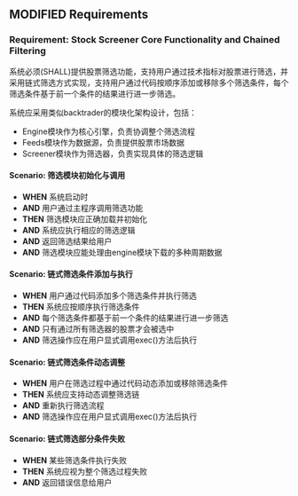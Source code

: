 ## MODIFIED Requirements
### Requirement: Stock Screener Core Functionality and Chained Filtering
系统必须(SHALL)提供股票筛选功能，支持用户通过技术指标对股票进行筛选，并采用链式筛选方式实现，支持用户通过代码按顺序添加或移除多个筛选条件，每个筛选条件基于前一个条件的结果进行进一步筛选。

系统应采用类似backtrader的模块化架构设计，包括：
- Engine模块作为核心引擎，负责协调整个筛选流程
- Feeds模块作为数据源，负责提供股票市场数据
- Screener模块作为筛选器，负责实现具体的筛选逻辑

#### Scenario: 筛选模块初始化与调用
- **WHEN** 系统启动时
- **AND** 用户通过主程序调用筛选功能
- **THEN** 筛选模块应正确加载并初始化
- **AND** 系统应执行相应的筛选逻辑
- **AND** 返回筛选结果给用户
- **AND** 筛选模块应能处理由engine模块下载的多种周期数据

#### Scenario: 链式筛选条件添加与执行
- **WHEN** 用户通过代码添加多个筛选条件并执行筛选
- **THEN** 系统应按顺序执行筛选条件
- **AND** 每个筛选条件都基于前一个条件的结果进行进一步筛选
- **AND** 只有通过所有筛选器的股票才会被选中
- **AND** 筛选操作应在用户显式调用exec()方法后执行

#### Scenario: 链式筛选条件动态调整
- **WHEN** 用户在筛选过程中通过代码动态添加或移除筛选条件
- **THEN** 系统应支持动态调整筛选链
- **AND** 重新执行筛选流程
- **AND** 筛选操作应在用户显式调用exec()方法后执行

#### Scenario: 链式筛选部分条件失败
- **WHEN** 某些筛选条件执行失败
- **THEN** 系统应视为整个筛选过程失败
- **AND** 返回错误信息给用户